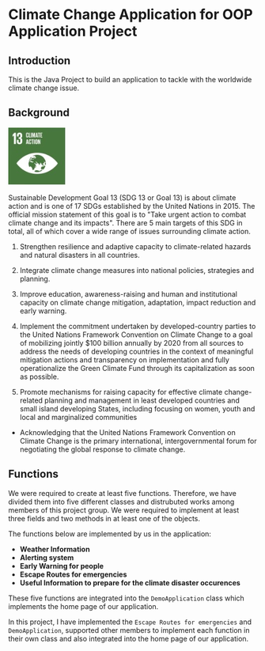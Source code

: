 # Climate Change Application for OOP Application Project

## Introduction
This is the Java Project to build an application to tackle with the worldwide climate change issue.

## Background

![SDGs 13th Goal](SDG13.jpg)

Sustainable Development Goal 13 (SDG 13 or Goal 13) is about climate action and is one of 17 SDGs established by the United Nations in 2015. The official mission statement of this goal is to "Take urgent action to combat climate change and its impacts". There are 5 main targets of this SDG in total, all of which cover a wide range of issues surrounding climate action.

1.	Strengthen resilience and adaptive capacity to climate-related hazards and natural disasters in all countries.

2.	Integrate climate change measures into national policies, strategies and planning.

3.	Improve education, awareness-raising and human and institutional capacity on climate change mitigation, adaptation, impact reduction and early warning.

4.	Implement the commitment undertaken by developed-country parties to the United Nations Framework Convention on Climate Change to a goal of mobilizing jointly
$100 billion annually by 2020 from all sources to address the needs of developing countries in the context of meaningful mitigation actions and transparency on implementation and fully operationalize the Green Climate Fund through its capitalization as soon as possible.

5.	Promote mechanisms for raising capacity for effective climate change-related planning and management in least developed countries and small island developing States, including focusing on women, youth and local and marginalized communities
* Acknowledging that the United Nations Framework Convention on Climate Change is the primary international, intergovernmental forum for negotiating the global response to climate change.

## Functions

We were required to create at least five functions. Therefore, we have divided them into five different classes and distrubuted works among members of this project group. We were required to implement at least three fields and two methods in at least one of the objects.

The functions below are implemented by us in the application:
* **Weather Information** 
* **Alerting system**
* **Early Warning for people**
* **Escape Routes for emergencies**
* **Useful Information to prepare for the climate disaster occurences**

These five functions are integrated into the `DemoApplication` class which implements the home page of our application.

In this project, I have implemented the `Escape Routes for emergencies` and `DemoApplication`, supported other members to implement each function in their own class and also integrated into the home page of our application. 
